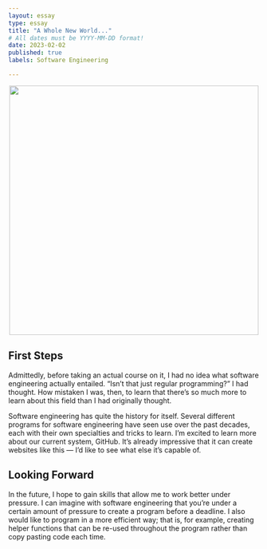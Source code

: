 ```yaml
---
layout: essay
type: essay
title: "A Whole New World..."
# All dates must be YYYY-MM-DD format!
date: 2023-02-02
published: true
labels: Software Engineering

---
```


<p style="text-align:center;"><img width="500px" src="https://miro.medium.com/max/1400/0*TYdnRTpAV9gyCQLw"></p>

## First Steps

Admittedly, before taking an actual course on it, I had no idea what software engineering actually entailed. “Isn’t that just regular programming?” I had thought. How mistaken I was, then, to learn that there’s so much more to learn about this field than I had originally thought.

Software engineering has quite the history for itself. Several different programs for software engineering have seen use over the past decades, each with their own specialties and tricks to learn. I’m excited to learn more about our current system, GitHub. It’s already impressive that it can create websites like this — I’d like to see what else it’s capable of.

## Looking Forward

In the future, I hope to gain skills that allow me to work better under pressure. I can imagine with software engineering that you’re under a certain amount of pressure to create a program before a deadline. I also would like to program in a more efficient way; that is, for example, creating helper functions that can be re-used throughout the program rather than copy pasting code each time.
